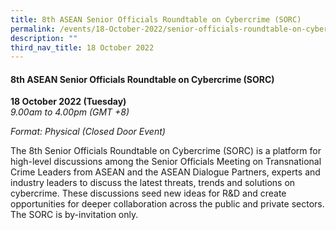 ```yaml
---
title: 8th ASEAN Senior Officials Roundtable on Cybercrime (SORC)
permalink: /events/18-October-2022/senior-officials-roundtable-on-cybercrime/
description: ""
third_nav_title: 18 October 2022
---
```

#### **8th ASEAN Senior Officials Roundtable on Cybercrime (SORC)**

**18 October 2022 (Tuesday)**  
*9.00am to 4.00pm (GMT +8)*

*Format: Physical (Closed Door Event)*

The 8th Senior Officials Roundtable on Cybercrime (SORC) is a platform for high-level discussions among the Senior Officials Meeting on Transnational Crime Leaders from ASEAN and the ASEAN Dialogue Partners, experts and industry leaders to discuss the latest threats, trends and solutions on cybercrime. These discussions seed new ideas for R&D and create opportunities for deeper collaboration across the public and private sectors. 
The SORC is by-invitation only.
